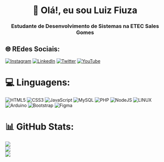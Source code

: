 <h1 align="center">👋 Olá!, eu sou Luiz Fiuza</h1>
<h3 align="center">Estudante de Desenvolvimento de Sistemas na ETEC Sales Gomes</h3>


## 🌐 REdes Sociais:
[![Instagram](https://img.shields.io/badge/Instagram-%23E4405F.svg?logo=Instagram&logoColor=white)](https://instagram.com/luizfiuza__) [![LinkedIn](https://img.shields.io/badge/LinkedIn-%230077B5.svg?logo=linkedin&logoColor=white)](https://linkedin.com/in/luiz-fiuza06) [![Twitter](https://img.shields.io/badge/Twitter-%231DA1F2.svg?logo=Twitter&logoColor=white)](https://twitter.com/nomloki_cs) [![YouTube](https://img.shields.io/badge/YouTube-%23FF0000.svg?logo=YouTube&logoColor=white)](https://youtube.com/@@nomloki_cs) 

# 💻 Linguagens:
 ![HTML5](https://img.shields.io/badge/html5-%23E34F26.svg?style=for-the-badge&logo=html5&logoColor=white) ![CSS3](https://img.shields.io/badge/css3-%231572B6.svg?style=for-the-badge&logo=css3&logoColor=white) ![JavaScript](https://img.shields.io/badge/javascript-%23323330.svg?style=for-the-badge&logo=javascript&logoColor=%23F7DF1E) ![MySQL](https://img.shields.io/badge/mysql-%2300f.svg?style=for-the-badge&logo=mysql&logoColor=white) ![PHP](https://img.shields.io/badge/php-%23777BB4.svg?style=for-the-badge&logo=php&logoColor=white) ![NodeJS](https://img.shields.io/badge/node.js-6DA55F?style=for-the-badge&logo=node.js&logoColor=white) ![LINUX](https://img.shields.io/badge/Linux-FCC624?style=for-the-badge&logo=linux&logoColor=black) ![Arduino](https://img.shields.io/badge/-Arduino-00979D?style=for-the-badge&logo=Arduino&logoColor=white) ![Bootstrap](https://img.shields.io/badge/bootstrap-%23563D7C.svg?style=for-the-badge&logo=bootstrap&logoColor=white) ![Figma](https://img.shields.io/badge/figma-%23F24E1E.svg?style=for-the-badge&logo=figma&logoColor=white)
# 📊 GitHub Stats:
![](https://github-readme-stats.vercel.app/api?username=nomloki&theme=swift&hide_border=true&include_all_commits=true&count_private=true)<br/>
![](https://github-readme-streak-stats.herokuapp.com/?user=nomloki&theme=swift&hide_border=true)<br/>
![](https://github-readme-stats.vercel.app/api/top-langs/?username=nomloki&theme=swift&hide_border=true&include_all_commits=true&count_private=true&layout=compact)

<!-- Proudly created with GPRM ( https://gprm.itsvg.in ) -->

